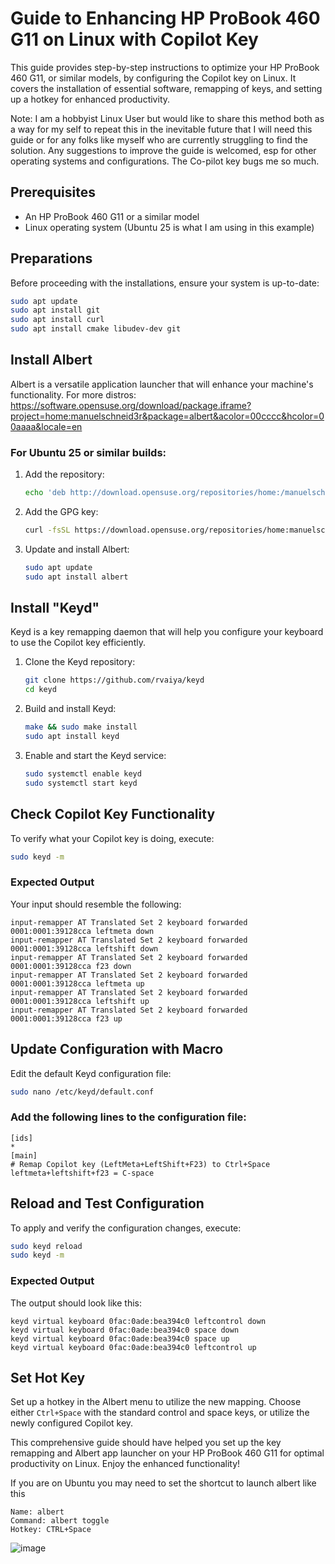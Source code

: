 # Guide to Enhancing HP ProBook 460 G11 on Linux with Copilot Key

This guide provides step-by-step instructions to optimize your HP ProBook 460 G11, or similar models, by configuring the Copilot key on Linux. It covers the installation of essential software, remapping of keys, and setting up a hotkey for enhanced productivity.

Note: I am a hobbyist Linux User but would like to share this method both as a way for my self to repeat this in the inevitable future that I will need this guide or for any folks like myself who are currently struggling to find the solution.
Any suggestions to improve the guide is welcomed, esp for other operating systems and configurations. The Co-pilot key bugs me so much.

## Prerequisites

- An HP ProBook 460 G11 or a similar model
- Linux operating system (Ubuntu 25 is what I am using in this example)

## Preparations

Before proceeding with the installations, ensure your system is up-to-date:

```bash
sudo apt update
sudo apt install git
sudo apt install curl
sudo apt install cmake libudev-dev git
```

## Install Albert

Albert is a versatile application launcher that will enhance your machine's functionality. For more distros:
https://software.opensuse.org/download/package.iframe?project=home:manuelschneid3r&package=albert&acolor=00cccc&hcolor=00aaaa&locale=en

### For Ubuntu 25 or similar builds:

1. Add the repository:
   ```bash
   echo 'deb http://download.opensuse.org/repositories/home:/manuelschneid3r/xUbuntu_25.04/ /' | sudo tee /etc/apt/sources.list.d/home:manuelschneid3r.list
   ```
2. Add the GPG key:
   ```bash
   curl -fsSL https://download.opensuse.org/repositories/home:manuelschneid3r/xUbuntu_25.04/Release.key | gpg --dearmor | sudo tee /etc/apt/trusted.gpg.d/home_manuelschneid3r.gpg > /dev/null
   ```
3. Update and install Albert:
   ```bash
   sudo apt update
   sudo apt install albert
   ```

## Install "Keyd"

Keyd is a key remapping daemon that will help you configure your keyboard to use the Copilot key efficiently.

1. Clone the Keyd repository:
   ```bash
   git clone https://github.com/rvaiya/keyd
   cd keyd
   ```
2. Build and install Keyd:
   ```bash
   make && sudo make install
   sudo apt install keyd
   ```
3. Enable and start the Keyd service:
   ```bash
   sudo systemctl enable keyd
   sudo systemctl start keyd
   ```

## Check Copilot Key Functionality

To verify what your Copilot key is doing, execute:

```bash
sudo keyd -m
```

### Expected Output

Your input should resemble the following:

```plaintext
input-remapper AT Translated Set 2 keyboard forwarded 0001:0001:39128cca leftmeta down
input-remapper AT Translated Set 2 keyboard forwarded 0001:0001:39128cca leftshift down
input-remapper AT Translated Set 2 keyboard forwarded 0001:0001:39128cca f23 down
input-remapper AT Translated Set 2 keyboard forwarded 0001:0001:39128cca leftmeta up
input-remapper AT Translated Set 2 keyboard forwarded 0001:0001:39128cca leftshift up
input-remapper AT Translated Set 2 keyboard forwarded 0001:0001:39128cca f23 up
```

## Update Configuration with Macro

Edit the default Keyd configuration file:

```bash
sudo nano /etc/keyd/default.conf
```

### Add the following lines to the configuration file:

```plaintext
[ids]
*
[main]
# Remap Copilot key (LeftMeta+LeftShift+F23) to Ctrl+Space
leftmeta+leftshift+f23 = C-space
```

## Reload and Test Configuration

To apply and verify the configuration changes, execute:

```bash
sudo keyd reload
sudo keyd -m
```

### Expected Output

The output should look like this:

```plaintext
keyd virtual keyboard 0fac:0ade:bea394c0 leftcontrol down
keyd virtual keyboard 0fac:0ade:bea394c0 space down
keyd virtual keyboard 0fac:0ade:bea394c0 space up
keyd virtual keyboard 0fac:0ade:bea394c0 leftcontrol up
```

## Set Hot Key

Set up a hotkey in the Albert menu to utilize the new mapping. Choose either `Ctrl+Space` with the standard control and space keys, or utilize the newly configured Copilot key.

This comprehensive guide should have helped you set up the key remapping and Albert app launcher on your HP ProBook 460 G11 for optimal productivity on Linux. Enjoy the enhanced functionality!

If you are on Ubuntu you may need to set the shortcut to launch albert like this
```plaintext
Name: albert
Command: albert toggle
Hotkey: CTRL+Space
```
![image](https://github.com/user-attachments/assets/dd9c7d44-5459-420e-b340-0479ae151009)

